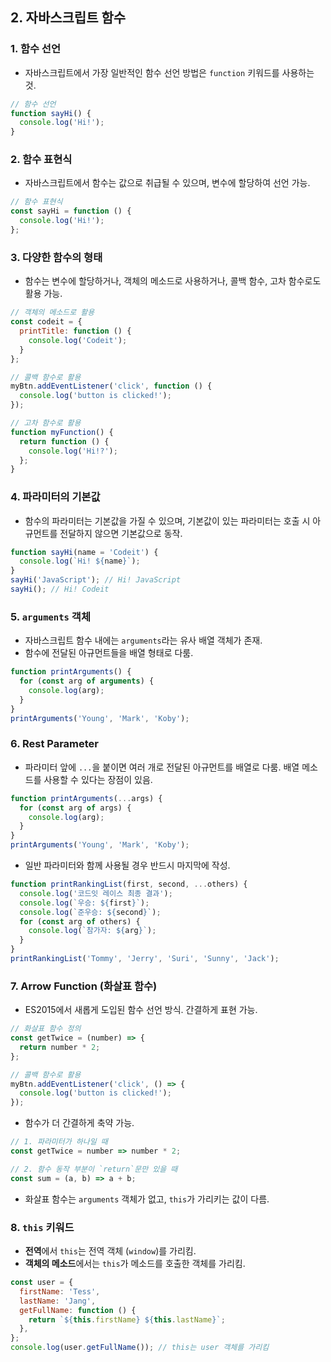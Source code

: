 ## 2. 자바스크립트 함수

### 1. 함수 선언
- 자바스크립트에서 가장 일반적인 함수 선언 방법은 `function` 키워드를 사용하는 것.

```javascript
// 함수 선언
function sayHi() {
  console.log('Hi!');
}
```

### 2. 함수 표현식
- 자바스크립트에서 함수는 값으로 취급될 수 있으며, 변수에 할당하여 선언 가능.

```javascript
// 함수 표현식
const sayHi = function () {
  console.log('Hi!');
};
```

### 3. 다양한 함수의 형태
- 함수는 변수에 할당하거나, 객체의 메소드로 사용하거나, 콜백 함수, 고차 함수로도 활용 가능.

```javascript
// 객체의 메소드로 활용
const codeit = {
  printTitle: function () {
    console.log('Codeit');
  }
};

// 콜백 함수로 활용
myBtn.addEventListener('click', function () {
  console.log('button is clicked!');
});

// 고차 함수로 활용
function myFunction() {
  return function () {
    console.log('Hi!?');
  };
}
```

### 4. 파라미터의 기본값
- 함수의 파라미터는 기본값을 가질 수 있으며, 기본값이 있는 파라미터는 호출 시 아규먼트를 전달하지 않으면 기본값으로 동작.

```javascript
function sayHi(name = 'Codeit') {
  console.log(`Hi! ${name}`);
}
sayHi('JavaScript'); // Hi! JavaScript
sayHi(); // Hi! Codeit
```

### 5. `arguments` 객체
- 자바스크립트 함수 내에는 `arguments`라는 유사 배열 객체가 존재.
- 함수에 전달된 아규먼트들을 배열 형태로 다룸.

```javascript
function printArguments() {
  for (const arg of arguments) {
    console.log(arg); 
  }
}
printArguments('Young', 'Mark', 'Koby');
```

### 6. Rest Parameter
- 파라미터 앞에 `...`을 붙이면 여러 개로 전달된 아규먼트를 배열로 다룸. 배열 메소드를 사용할 수 있다는 장점이 있음.

```javascript
function printArguments(...args) {
  for (const arg of args) {
    console.log(arg); 
  }
}
printArguments('Young', 'Mark', 'Koby');
```

- 일반 파라미터와 함께 사용될 경우 반드시 마지막에 작성.

```javascript
function printRankingList(first, second, ...others) {
  console.log('코드잇 레이스 최종 결과');
  console.log(`우승: ${first}`);
  console.log(`준우승: ${second}`);
  for (const arg of others) {
    console.log(`참가자: ${arg}`);
  }
}
printRankingList('Tommy', 'Jerry', 'Suri', 'Sunny', 'Jack');
```

### 7. Arrow Function (화살표 함수)
- ES2015에서 새롭게 도입된 함수 선언 방식. 간결하게 표현 가능.

```javascript
// 화살표 함수 정의
const getTwice = (number) => {
  return number * 2;
};

// 콜백 함수로 활용
myBtn.addEventListener('click', () => {
  console.log('button is clicked!');
});
```

- 함수가 더 간결하게 축약 가능.

```javascript
// 1. 파라미터가 하나일 때
const getTwice = number => number * 2;

// 2. 함수 동작 부분이 `return`문만 있을 때
const sum = (a, b) => a + b;
```

- 화살표 함수는 `arguments` 객체가 없고, `this`가 가리키는 값이 다름.

### 8. `this` 키워드
- **전역**에서 `this`는 전역 객체 (`window`)를 가리킴.
- **객체의 메소드**에서는 `this`가 메소드를 호출한 객체를 가리킴.

```javascript
const user = {
  firstName: 'Tess',
  lastName: 'Jang',
  getFullName: function () {
    return `${this.firstName} ${this.lastName}`;
  },
};
console.log(user.getFullName()); // this는 user 객체를 가리킴
```
